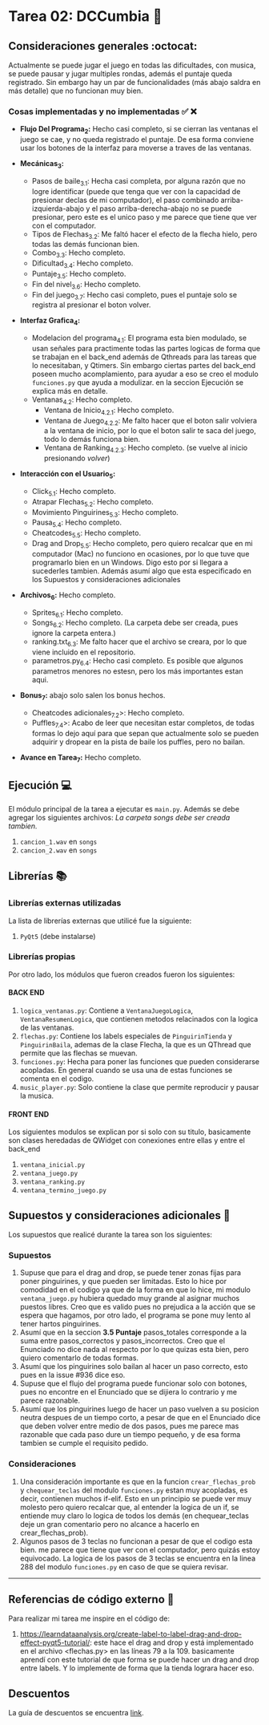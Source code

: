 # Tarea 02: DCCumbia :school_satchel:

## Consideraciones generales :octocat:

Actualmente se puede jugar el juego en todas las dificultades, con musica, se puede pausar y jugar multiples rondas, además el puntaje queda registrado. Sin embargo hay un par de funcionalidades (más abajo saldra en más detalle) que no funcionan muy bien.

### Cosas implementadas y no implementadas :white_check_mark: :x:

* **Flujo Del Programa<sub>2</sub>:** Hecho casi completo, si se cierran las ventanas el juego se cae, y no queda registrado el puntaje. De esa forma conviene usar los botones de la interfaz para moverse a traves de las ventanas.
* **Mecánicas<sub>3</sub>:**
    * Pasos de baile<sub>3.1</sub>: Hecha casi completa, por alguna razón que no logre identificar (puede que tenga que ver con la capacidad de presionar declas de mi computador), el paso combinado arriba-izquierda-abajo y el paso arriba-derecha-abajo no se puede presionar, pero este es el unico paso y me parece que tiene que ver con el computador.
    * Tipos de Flechas<sub>3.2</sub>: Me faltó hacer el efecto de la flecha hielo, pero todas las demás funcionan bien.
    * Combo<sub>3.3</sub>: Hecho completo.
    * Dificultad<sub>3.4</sub>: Hecho completo.
    * Puntaje<sub>3.5</sub>: Hecho completo.
    * Fin del nivel<sub>3.6</sub>: Hecho completo.
    * Fin del juego<sub>3.7</sub>: Hecho casi completo, pues el puntaje solo se registra al presionar el boton volver.
* **Interfaz Grafica<sub>4</sub>:**
    * Modelacion del programa<sub>4.1</sub>: El programa esta bien modulado, se usan señales para practimente todas las partes logicas de forma que se trabajan en el back_end además de Qthreads para las tareas que lo necesitaban, y Qtimers. Sin embargo ciertas partes del back_end poseen mucho acomplamiento, para ayudar a eso se creo el modulo ```funciones.py``` que ayuda a modulizar. en la seccion Ejecución se explica más en detalle.
    * Ventanas<sub>4.2</sub>: Hecho completo.
        * Ventana de Inicio<sub>4.2.1</sub>: Hecho completo.
        * Ventana de Juego<sub>4.2.2</sub>: Me falto hacer que el boton salir volviera a la ventana de inicio, por lo que el boton salir te saca del juego, todo lo demás funciona bien.
        * Ventana de Ranking<sub>4.2.3</sub>: Hecho completo. (se vuelve al inicio presionando *volver*)

* **Interacción con el Usuario<sub>5</sub>:**
    * Click<sub>5.1</sub>: Hecho completo.
    * Atrapar Flechas<sub>5.2</sub>: Hecho completo.
    * Movimiento Pinguirines<sub>5.3</sub>: Hecho completo.
    * Pausa<sub>5.4</sub>: Hecho completo.
    * Cheatcodes<sub>5.5</sub>: Hecho completo.
    * Drag and Drop<sub>5.5</sub>: Hecho completo, pero quiero recalcar que en mi computador (Mac) no funciono en ocasiones, por lo que tuve que programarlo bien en un Windows. Digo esto por si llegara a sucederles tambien. Además asumí algo que esta especificado en los Supuestos y consideraciones adicionales

* **Archivos<sub>6</sub>:** Hecho completo.
    * Sprites<sub>6.1</sub>: Hecho completo.
    * Songs<sub>6.2</sub>: Hecho completo. (La carpeta debe ser creada, pues ignore la carpeta entera.)
    * ranking.txt<sub>6.3</sub>: Me falto hacer que el archivo se creara, por lo que viene incluido en el repositorio.
    * parametros.py<sub>6.4</sub>: Hecho casi completo. Es posible que algunos parametros menores no estesn, pero los más importantes estan aqui.

* **Bonus<sub>7</sub>:** abajo solo salen los bonus hechos.
    * Cheatcodes adicionales<sub>7.2</sub>>: Hecho completo.
    * Puffles<sub>7.4</sub>>: Acabo de leer que necesitan estar completos, de todas formas lo dejo aquí para que sepan que actualmente solo se pueden adquirir y dropear en la pista de baile los puffles, pero no bailan.

* **Avance en Tarea<sub>7</sub>:** Hecho completo.

## Ejecución :computer:
El módulo principal de la tarea a ejecutar es  ```main.py```. Además se debe agregar los siguientes archivos:
*La carpeta songs debe ser creada tambien.*
1. ```cancion_1.wav``` en ```songs``` 
2. ```cancion_2.wav``` en ```songs```

## Librerías :books:
### Librerías externas utilizadas
La lista de librerías externas que utilicé fue la siguiente:

1. ```PyQt5``` (debe instalarse)

### Librerías propias
Por otro lado, los módulos que fueron creados fueron los siguientes:

#### BACK END
1. ```logica_ventanas.py```: Contiene a ```VentanaJuegoLogica```, ```VentanaResumenLogica```, que contienen metodos relacinados con la logica de las ventanas.
2. ```flechas.py```: Contiene los labels especiales de ```PinguirinTienda``` y ```PinguirinBaila```,  ademas de la clase Flecha, la que es un QThread que permite que las flechas se muevan.
3. ```funciones.py```: Hecha para poner las funciones que pueden considerarse acopladas. En general cuando se usa una de estas funciones se comenta en el codigo.
4. ```music_player.py```: Solo contiene la clase que permite reproducir y pausar la musica.
#### FRONT END 
Los siguientes modulos se explican por si solo con su titulo, basicamente son clases heredadas de QWidget con conexiones entre ellas y entre el back_end
1. ```ventana_inicial.py```
2. ```ventana_juego.py```
3. ```ventana_ranking.py```
4. ```ventana_termino_juego.py```

## Supuestos y consideraciones adicionales :thinking:
Los supuestos que realicé durante la tarea son los siguientes:
### Supuestos

1. Supuse que para el drag and drop, se puede tener zonas fijas para poner pinguirines, y que pueden ser limitadas. Esto lo hice por comodidad en el codigo ya que de la forma en que lo hice, mi modulo ```ventana_juego.py``` hubiera quedado muy grande al asignar muchos puestos libres. Creo que es valido pues no prejudica a la acción que se espera que hagamos, por otro lado, el programa se pone muy lento al tener hartos pinguirines.
2. Asumí que en la seccion **3.5 Puntaje** pasos_totales corresponde a la suma entre pasos_correctos y pasos_incorrectos. Creo que el Enunciado no dice nada al respecto por lo que quizas esta bien, pero quiero comentarlo de todas formas.
3. Asumí que los pinguirines solo bailan al hacer un paso correcto, esto pues en la issue #936 dice eso.
4. Supuse que el flujo del programa puede funcionar solo con botones, pues no encontre en el Enunciado que se dijiera lo contrario y me parece razonable.
5. Asumí que los pinguirines luego de hacer un paso vuelven a su posicion neutra despues de un tiempo corto, a pesar de que en el Enunciado dice que deben volver entre medio de dos pasos, pues me parece mas razonable que cada paso dure un tiempo pequeño, y de esa forma tambien se cumple el requisito pedido.

### Consideraciones

1. Una consideración importante es que en la funcion ```crear_flechas_prob``` y ```chequear_teclas``` del modulo ```funciones.py``` estan muy acopladas, es decir, contienen muchos if-elif. Esto en un principio se puede ver muy molesto pero quiero recalcar que, al entender la logica de un if, se entiende muy claro lo logica de todos los demás (en chequear_teclas deje un gran comentario pero no alcance a hacerlo en crear_flechas_prob).
2. Algunos pasos de 3 teclas no funcionan a pesar de que el codigo esta bien. me parece que tiene que ver con el computador, pero quizás estoy equivocado. La logica de los pasos de 3 teclas se encuentra en la linea 288 del modulo ```funciones.py``` en caso de que se quiera revisar.

-------

## Referencias de código externo :book:
Para realizar mi tarea me inspire en el código de:
1. https://learndataanalysis.org/create-label-to-label-drag-and-drop-effect-pyqt5-tutorial/: este hace el drag and drop y está implementado en el archivo <flechas.py> en las líneas 79 a la 109. basicamente aprendí con este tutorial de que forma se puede hacer un drag and drop entre labels. Y lo implemente de forma que la tienda lograra hacer eso.


## Descuentos
La guía de descuentos se encuentra [link](https://github.com/IIC2233/syllabus/blob/master/Tareas/Descuentos.md).

